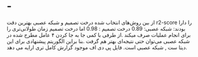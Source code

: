 # -
از بین روش‌های انتخاب شده درخت تصمیم و شبکه عصبی بهترین دقت r2-score  را دارا بودند: شبکه عصبی‌: 0.89 درخت تصمیم : 0.98 اما درخت تصمیم زمان طولانی‌تری را برای انجام عملیات صرف میکند .از طرفی با کمی جا به جا کردن ۴ عامل مطرح شده در شبکه عصبی می‌توان حتی نتیجه‌ای بهتر هم گرفت .بنا براین الگوریتم پیشنهادی برای این دیتا ست , شبکه عصبی است.
فایل پی دی اف موجود گزارش کامل تری ارایه می دهد.

